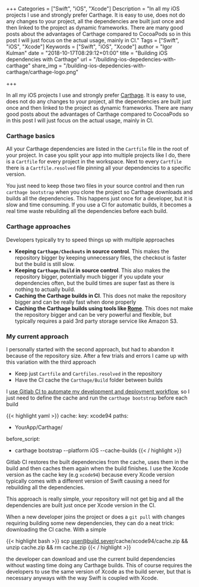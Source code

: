 +++
Categories = ["Swift", "iOS", "Xcode"]
Description = "In all my iOS projects I use and strongly prefer Carthage. It is easy to use, does not do any changes to your project, all the dependencies are built just once and then linked to the project as dynamic frameworks. There are many good posts about the advantages of Carthage compared to CocoaPods so in this post I will just focus on the actual usage, mainly in CI."
Tags = ["Swift", "iOS", "Xcode"]
Keywords = ["Swift", "iOS", "Xcode"]
author = "Igor Kulman"
date = "2018-10-17T08:29:12+01:00"
title = "Building iOS dependencies with Carthage"
url = "/building-ios-depedencies-with-carthage"
share_img = "/building-ios-depedencies-with-carthage/carthage-logo.png"

+++

In all my iOS projects I use and strongly prefer [Carthage](https://github.com/Carthage/Carthage). It is easy to use, does not do any changes to your project, all the dependencies are built just once and then linked to the project as dynamic frameworks. There are many good posts about the advantages of Carthage compared to CocoaPods so in this post I will just focus on the actual usage, mainly in CI.

### Carthage basics

All your Carthage dependencies are listed in the `Cartfile` file in the root of your project. In case you split your app into multiple projects like I do, there is a `Cartfile` for every project in the workspace. Next to every `Cartfile` there is a `Cartfile.resolved` file pinning all your dependencies to a specific version.

You just need to keep those two files in your source control and then run `carthage bootstrap` when you clone the project so Carthage downloads and builds all the dependencies. This happens just once for a developer, but it is slow and time consuming. If you use a CI for automatic builds, it becomes a real time waste rebuilding all the dependencies before each build.

### Carthage approaches

Developers typically try to speed things up with multiple approaches

* **Keeping `Carthage/Checkouts` in source control**. This makes the repository bigger by keeping unnecessary files, the checkout is faster but the build is still slow.
* **Keeping `Carthage/Build` in source control**. This also makes the repository bigger, potentially much bigger if you update your dependencies often, but the build times are super fast as there is nothing to actually build.
* **Caching the Carthage builds in CI**. This does not make the repository bigger and can be really fast when done properly
* **Caching the Carthage builds using tools like [Rome](https://github.com/blender/Rome)**. This does not make the repository bigger and can be very powerful and flexible, but typically requires a paid 3rd party storage service like Amazon S3. 

<!--more-->

### My current approach

I personally started with the second approach, but had to abandon it because of the repository size. After a few trials and errors I came up with this variation with the third approach

* Keep just `Cartfile` and `Cartfiles.resolved` in the repository
* Have the CI cache the `Carthage/Build` folder between builds

I [use Gitlab CI to automate my development and deployment workflow](/automating-ios-development-and-distribution-workflow), so I just need to define the cache and run the `carthage bootstrap` before each build

{{< highlight yaml >}}
cache:
  key: xcode94
  paths:
  - YourApp/Carthage/

before_script:
- carthage bootstrap --platform iOS --cache-builds
{{< / highlight >}}

Gitlab CI restores the built dependencies from the cache, uses them in the build and then caches them again when the build finishes. I use the Xcode version as the cache key (e.g `xcode94`) because every Xcode version typically comes with a different version of Swift causing a need for rebuilding all the dependencies. 

This approach is really simple, your repository will not get big and all the dependencies are built just once per Xcode version in the CI. 

When a new developer joins the project or does a `git pull` with changes requiring building some new dependencies, they can do a neat trick: downloading the CI cache. With a simple 

{{< highlight bash >}}
scp user@build.sever/cache/xcode94/cache.zip && unzip cache.zip && rm cache.zip
{{< / highlight >}}

the developer can download and use the current build dependencies without wasting time doing any Carthage builds. This of course requires the developers to use the same version of Xcode as the build server, but that is necessary anyways with the way Swift is coupled with Xcode.
